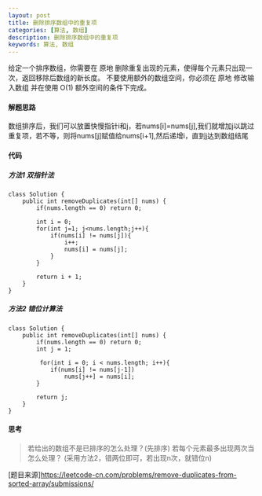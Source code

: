 ```yaml
---
layout: post
title: 删除排序数组中的重复项
categories: [算法, 数组]
description: 删除排序数组中的重复项
keywords: 算法, 数组
---
```


给定一个排序数组，你需要在 原地 删除重复出现的元素，使得每个元素只出现一次，返回移除后数组的新长度。
不要使用额外的数组空间，你必须在 原地 修改输入数组 并在使用 O(1) 额外空间的条件下完成。

#### 解题思路
数组排序后，我们可以放置快慢指针i和j，若nums[i]=nums[j],我们就增加j以跳过重复项，若不等，则将nums[j]赋值给nums[i+1],然后递增i，直到j达到数组结尾

#### 代码

##### 方法1 双指针法

```
class Solution {
    public int removeDuplicates(int[] nums) {    
        if(nums.length == 0) return 0;
        
        int i = 0;
        for(int j=1; j<nums.length;j++){
            if(nums[i] != nums[j]){
                i++;
                nums[i] = nums[j];
            }
        }
         
        return i + 1;
    }
}
```

##### 方法2 错位计算法

```
class Solution {
    public int removeDuplicates(int[] nums) {    
        if(nums.length == 0) return 0;
        int j = 1;
        
         for(int i = 0; i < nums.length; i++){
            if(nums[i] != nums[j-1])
                nums[j++] = nums[i];
        }
         
        return j;
    }
}
```

#### 思考
> 若给出的数组不是已排序的怎么处理？(先排序)
> 若每个元素最多出现两次当怎么处理？ (采用方法2，错两位即可，若出现n次，就错位n)

[题目来源]<https://leetcode-cn.com/problems/remove-duplicates-from-sorted-array/submissions/>

